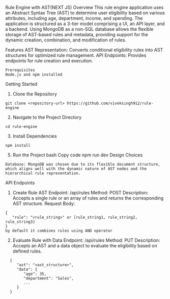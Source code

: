 Rule Engine with AST(NEXT JS)
Overview
This rule engine application uses an Abstract Syntax Tree (AST) to determine user eligibility based on various attributes, including age, department, income, and spending. The application is structured as a 3-tier model comprising a UI, an API layer, and a backend. Using MongoDB as a non-SQL database allows the flexible storage of AST-based rules and metadata, providing support for the dynamic creation, combination, and modification of rules.

Features
AST Representation: Converts conditional eligibility rules into AST structures for optimized rule management.
API Endpoints: Provides endpoints for rule creation and execution.
```
Prerequisites
Node.js and npm installed
```
Getting Started
1. Clone the Repository
```
git clone <repository-url> https://github.com/viveksingh912/rule-engine
```
2. Navigate to the Project Directory
```
cd rule-engine
```
3. Install Dependencies
```
npm install
```
5. Run the Project
bash
Copy code
npm run dev
Design Choices
```
Database: MongoDB was chosen due to its flexible document structure, which aligns well with the dynamic nature of AST nodes and the hierarchical rule representation.
```
API Endpoints
1. Create Rule AST
Endpoint: /api/rules
Method: POST
Description: Accepts a single rule or an array of rules and returns the corresponding AST structure.
Request Body:
```
{
   "rule": "<rule_string>" or [rule_string1, rule_string2, rule_string3]
}
by default it combines rules using AND operator
```
2. Evaluate Rule with Data
Endpoint: /api/rules
Method: PUT
Description: Accepts an AST and a data object to evaluate the eligibility based on defined rules.
```
  {
     "ast": "<ast_structure>",
     "data": {
        "age": 35,
        "department": "Sales",
        ...
     }
  }
```

